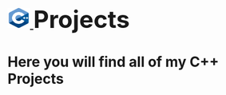 # <a href="https://www.w3schools.com/cpp/" target="_blank" rel="noreferrer"> <img src="https://raw.githubusercontent.com/devicons/devicon/master/icons/cplusplus/cplusplus-original.svg" alt="cplusplus" width="45" height="40"/> </a>  <font size="+4"> <B>Projects</B> </font> 
# Here you will find all of my C++ Projects 
